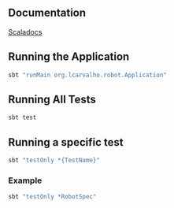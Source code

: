 ## Documentation

[Scaladocs](https://luizcapu.github.io/robot/org/lcarvalho/robot/index.html)

## Running the Application

```bash
sbt "runMain org.lcarvalho.robot.Application"
```

## Running All Tests

```bash
sbt test
```

## Running a specific test

```bash
sbt "testOnly *{TestName}"
```

### Example

```bash
sbt "testOnly *RobotSpec"
```
